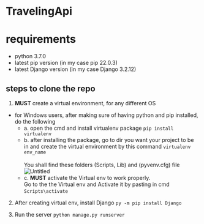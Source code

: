 # TravelingApi

# requirements

- python 3.7.0
- latest pip version (in my case pip 22.0.3)
- latest Django version (in my case Django 3.2.12)

## steps to clone the repo

1. **MUST** create a virtual environment, for any different OS
- for Windows users, after making sure of having python and pip installed, do the following
   - a. open the cmd and install virtualenv package
`pip install virtualenv`
   - b. after installing the package, go to dir you want your project to be in and create the virtual environment by this command
`virtualenv env_name` <br><br>
You shall find these folders (Scripts, Lib) and (pyvenv.cfg) file <br>
![Untitled](https://user-images.githubusercontent.com/66179261/156905473-240306db-abde-4c86-a4de-cbb02c07fcbe.jpg)
   - c. **MUST** activate the Virtual env to work properly. <br>
   Go to the the Virtual env and Activate it by pasting in cmd `Scripts\activate`

2. After creating virtual env, install Django 
`py -m pip install Django`

3. Run the server
`python manage.py runserver`
